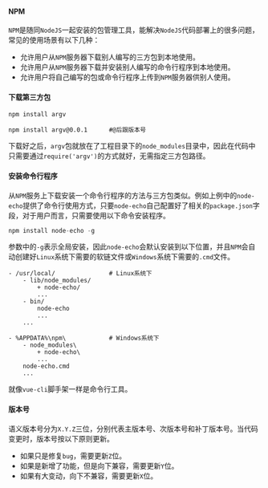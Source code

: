 #### NPM

`NPM`是随同`NodeJS`一起安装的包管理工具，能解决`NodeJS`代码部署上的很多问题，常见的使用场景有以下几种：

- 允许用户从`NPM`服务器下载别人编写的三方包到本地使用。
- 允许用户从`NPM`服务器下载并安装别人编写的命令行程序到本地使用。
- 允许用户将自己编写的包或命令行程序上传到`NPM`服务器供别人使用。

#### 下载第三方包

```
npm install argv

npm install argv@0.0.1		#@后跟版本号
```

下载好之后，`argv`包就放在了工程目录下的`node_modules`目录中，因此在代码中只需要通过`require('argv')`的方式就好，无需指定三方包路径。

#### 安装命令行程序

从`NPM`服务上下载安装一个命令行程序的方法与三方包类似。例如上例中的`node-echo`提供了命令行使用方式，只要`node-echo`自己配置好了相关的`package.json`字段，对于用户而言，只需要使用以下命令安装程序。

```js
npm install node-echo -g
```

参数中的`-g`表示全局安装，因此`node-echo`会默认安装到以下位置，并且`NPM`会自动创建好`Linux`系统下需要的软链文件或`Windows`系统下需要的`.cmd`文件。

```
- /usr/local/               # Linux系统下
    - lib/node_modules/
        + node-echo/
        ...
    - bin/
        node-echo
        ...
    ...

- %APPDATA%\npm\            # Windows系统下
    - node_modules\
        + node-echo\
        ...
    node-echo.cmd
    ...
```

就像`vue-cli`脚手架一样是命令行工具。

#### 版本号

语义版本号分为`X.Y.Z`三位，分别代表主版本号、次版本号和补丁版本号。当代码变更时，版本号按以下原则更新。

- 如果只是修复`bug`，需要更新`Z`位。
- 如果是新增了功能，但是向下兼容，需要更新`Y`位。
- 如果有大变动，向下不兼容，需要更新`X`位。